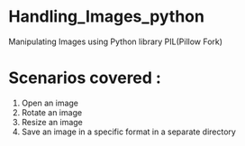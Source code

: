 # Handling_Images_python
Manipulating Images using Python library PIL(Pillow Fork) 

# Scenarios covered :

1. Open an image
2. Rotate an image
3. Resize an image
4. Save an image in a specific format in a separate directory 
